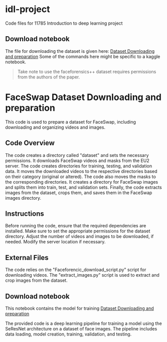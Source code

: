 # idl-project
Code files for 11785 Introduction to deep learning project

## Download notebook
The file for downloading the dataset is given here:
[Dataset Downloading and preparation](https://github.com/RDjarbeng/idl-project/blob/main/downloading-dataset.ipynb)
Some of the commands here might be specific to a kaggle notebook. 


> Take note to use the faceforensics++ dataset requires permissions from the authors of the paper.

# FaceSwap Dataset Downloading and preparation

This code is used to prepare a dataset for FaceSwap, including downloading and organizing videos and images.

## Code Overview
The code creates a directory called "dataset" and sets the necessary permissions.
It downloads FaceSwap videos and masks from the EU2 server.
The code creates directories for training, testing, and validation data.
It moves the downloaded videos to the respective directories based on their category (original or altered).
The code also moves the masks to the corresponding directories.
It creates a directory for FaceSwap images and splits them into train, test, and validation sets.
Finally, the code extracts images from the dataset, crops them, and saves them in the FaceSwap images directory.
## Instructions
Before running the code, ensure that the required dependencies are installed.
Make sure to set the appropriate permissions for the dataset directory.
Adjust the number of videos and images to be downloaded, if needed.
Modify the server location if necessary.
## External Files
The code relies on the "Faceforencic_download_script.py" script for downloading videos.
The "extract_images.py" script is used to extract and crop images from the dataset.


## Download notebook
This notebook contains the model for training 
[Dataset Downloading and preparation](https://github.com/RDjarbeng/idl-project/blob/main/project-notebook-codes.ipynb)

The provided code is a deep learning pipeline for training a model using the SeResNet architecture on a dataset of face images. The pipeline includes data loading, model creation, training, validation, and testing. 
